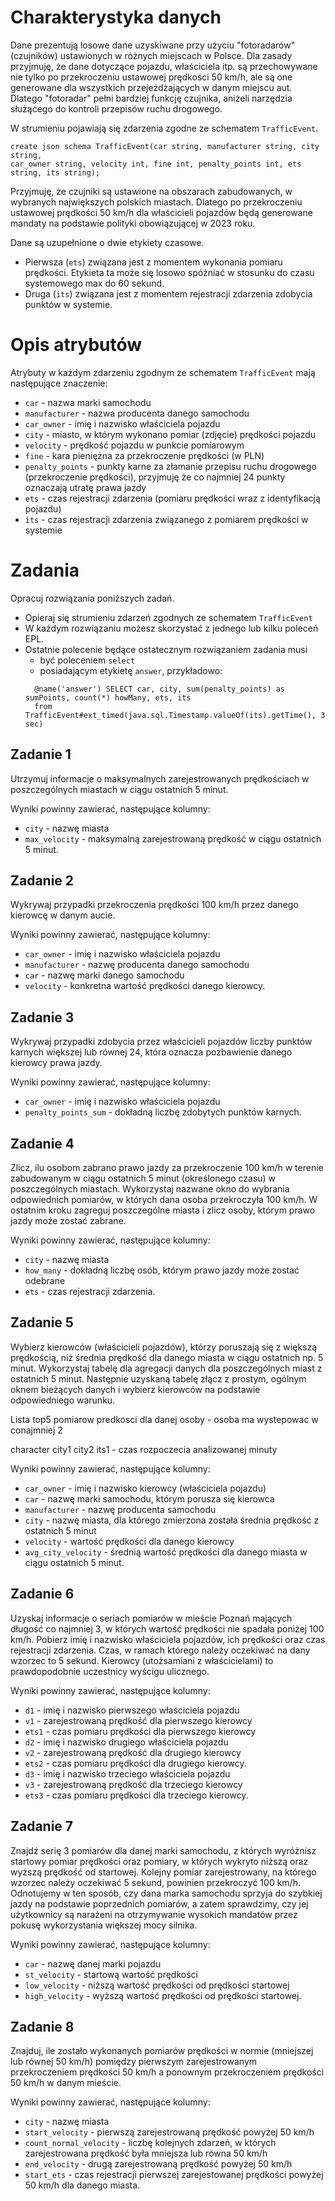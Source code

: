 # Charakterystyka danych
Dane prezentują losowe dane uzyskiwane przy użyciu "fotoradarów" (czujników) ustawionych
w różnych miejscach w Polsce. Dla zasady przyjmuję, że dane dotyczące pojazdu, właściciela
itp. są przechowywane nie tylko po przekroczeniu ustawowej prędkości 50 km/h, ale są one
generowane dla wszystkich przejeżdżających w danym miejscu aut. Dlatego "fotoradar" pełni
bardziej funkcję czujnika, aniżeli narzędzia służącego do kontroli przepisów ruchu drogowego.

W strumieniu pojawiają się zdarzenia zgodne ze schematem `TrafficEvent`.

```
create json schema TrafficEvent(car string, manufacturer string, city string, 
car_owner string, velocity int, fine int, penalty_points int, ets string, its string);
```

Przyjmuję, że czujniki są ustawione na obszarach zabudowanych, w wybranych największych
polskich miastach. Dlatego po przekroczeniu ustawowej prędkości 50 km/h dla właścicieli 
pojazdów będą generowane mandaty na podstawie polityki obowiązującej w 2023 roku.

Dane są uzupełnione o dwie etykiety czasowe. 
* Pierwsza (`ets`) związana jest z momentem wykonania pomiaru prędkości. 
  Etykieta ta może się losowo spóźniać w stosunku do czasu systemowego max do 60 sekund.
* Druga (`its`) związana jest z momentem rejestracji zdarzenia zdobycia punktów w systemie.

# Opis atrybutów

Atrybuty w każdym zdarzeniu zgodnym ze schematem `TrafficEvent` mają następujące znaczenie:

* `car` - nazwa marki samochodu
* `manufacturer` - nazwa producenta danego samochodu
* `car_owner` - imię i nazwisko właściciela pojazdu
* `city` - miasto, w którym wykonano pomiar (zdjęcie) prędkości pojazdu
* `velocity` - prędkość pojazdu w punkcie pomiarowym
* `fine` - kara pieniężna za przekroczenie prędkości (w PLN)
* `penalty_points` - punkty karne za złamanie przepisu ruchu drogowego (przekroczenie 
prędkości), przyjmuję że co najmniej 24 punkty oznaczają utratę prawa jazdy
* `ets` - czas rejestracji zdarzenia (pomiaru prędkości wraz z identyfikacją pojazdu)
* `its` - czas rejestracji zdarzenia związanego z pomiarem prędkości w systemie

# Zadania
Opracuj rozwiązania poniższych zadań. 
* Opieraj się strumieniu zdarzeń zgodnych ze schematem `TrafficEvent`
* W każdym rozwiązaniu możesz skorzystać z jednego lub kilku poleceń EPL.
* Ostatnie polecenie będące ostatecznym rozwiązaniem zadania musi 
  * być poleceniem `select` 
  * posiadającym etykietę `answer`, przykładowo:
  ```
    @name('answer') SELECT car, city, sum(penalty_points) as sumPoints, count(*) howMany, ets, its
    from TrafficEvent#ext_timed(java.sql.Timestamp.valueOf(its).getTime(), 3 sec)
  ```

## Zadanie 1
Utrzymuj informacje o maksymalnych zarejestrowanych prędkościach
w poszczególnych miastach w ciągu ostatnich 5 minut.

Wyniki powinny zawierać, następujące kolumny:
- `city` - nazwę miasta
- `max_velocity` - maksymalną zarejestrowaną prędkość w ciągu ostatnich 5 minut.

## Zadanie 2
Wykrywaj przypadki przekroczenia prędkości 100 km/h przez danego kierowcę w danym aucie.

Wyniki powinny zawierać, następujące kolumny:
- `car_owner` - imię i nazwisko właściciela pojazdu
- `manufacturer` - nazwę producenta danego samochodu
- `car` - nazwę marki danego samochodu
- `velocity` - konkretna wartość prędkości danego kierowcy.

## Zadanie 3
Wykrywaj przypadki zdobycia przez właścicieli pojazdów liczby punktów karnych większej
lub równej 24, która oznacza pozbawienie danego kierowcy prawa jazdy.

Wyniki powinny zawierać, następujące kolumny:
- `car_owner` - imię i nazwisko właściciela pojazdu
- `penalty_points_sum` - dokładną liczbę zdobytych punktów karnych.

## Zadanie 4
Zlicz, ilu osobom zabrano prawo jazdy za przekroczenie 100 km/h w terenie zabudowanym
w ciągu ostatnich 5 minut (określonego czasu) w poszczególnych miastach. Wykorzystaj
nazwane okno do wybrania odpowiednich pomiarów, w których dana osoba przekroczyła
100 km/h. W ostatnim kroku zagreguj poszczególne miasta i zlicz osoby, którym prawo jazdy
może zostać zabrane.

Wyniki powinny zawierać, następujące kolumny:
- `city` - nazwę miasta
- `how_many` - dokładną liczbę osób, którym prawo jazdy może zostać odebrane
- `ets` - czas rejestracji zdarzenia.

## Zadanie 5
Wybierz kierowców (właścicieli pojazdów), którzy poruszają się z większą prędkością,
niż średnia prędkość dla danego miasta w ciągu ostatnich np. 5 minut. Wykorzystaj tabelę
dla agregacji danych dla poszczególnych miast z ostatnich 5 minut. Następnie uzyskaną tabelę
złącz z prostym, ogólnym oknem bieżących danych i wybierz kierowców na podstawie odpowiedniego
warunku.

Lista top5 pomiarow predkosci dla danej osoby - osoba ma wystepowac w conajmniej 2

character
city1
city2
its1 - czas rozpoczecia analizowanej minuty

Wyniki powinny zawierać, następujące kolumny:
- `car_owner` - imię i nazwisko kierowcy (właściciela pojazdu)
- `car` - nazwę marki samochodu, którym porusza się kierowca
- `manufacturer` - nazwę producenta samochodu
- `city` - nazwę miasta, dla którego zmierzona została średnia prędkość z ostatnich 5 minut
- `velocity` - wartość prędkości dla danego kierowcy
- `avg_city_velocity` - średnią wartość prędkości dla danego miasta w ciągu ostatnich 5 minut.

## Zadanie 6
Uzyskaj informacje o seriach pomiarów w mieście Poznań mających długość co najmniej 3,
w których wartość prędkości nie spadała poniżej 100 km/h. Pobierz imię i nazwisko 
właściciela pojazdów, ich prędkości oraz czas rejestracji zdarzenia. Czas, w ramach
którego należy oczekiwać na dany wzorzec to 5 sekund. Kierowcy (utożsamiani z właścicielami)
to prawdopodobnie uczestnicy wyścigu ulicznego.

Wyniki powinny zawierać, następujące kolumny:
- `d1` - imię i nazwisko pierwszego właściciela pojazdu
- `v1` - zarejestrowaną prędkość dla pierwszego kierowcy
- `ets1` - czas pomiaru prędkości dla pierwszego kierowcy
- `d2` - imię i nazwisko drugiego właściciela pojazdu
- `v2` - zarejestrowaną prędkość dla drugiego kierowcy
- `ets2` - czas pomiaru prędkości dla drugiego kierowcy.
- `d3` - imię i nazwisko trzeciego właściciela pojazdu
- `v3` - zarejestrowaną prędkość dla trzeciego kierowcy
- `ets3` - czas pomiaru prędkości dla trzeciego kierowcy.

## Zadanie 7
Znajdź serię 3 pomiarów dla danej marki samochodu, z których wyróżnisz startowy pomiar
prędkości oraz pomiary, w których wykryto niższą oraz wyższą prędkość od startowej.
Kolejny pomiar zarejestrowany, na którego wzorzec należy oczekiwać 5 sekund, powinien
przekroczyć 100 km/h. Odnotujemy w ten sposób, czy dana marka samochodu sprzyja do 
szybkiej jazdy na podstawie poprzednich pomiarów, a zatem sprawdzimy, czy jej użytkownicy
są narażeni na otrzymywanie wysokich mandatów przez pokusę wykorzystania większej mocy
silnika.

Wyniki powinny zawierać, następujące kolumny:
- `car` - nazwę danej marki pojazdu
- `st_velocity` - startową wartość prędkości
- `low_velocity` - niższą wartość prędkości od prędkości startowej
- `high_velocity` - wyższą wartość prędkości od prędkości startowej.

## Zadanie 8
Znajduj, ile zostało wykonanych pomiarów prędkości w normie (mniejszej lub równej
50 km/h) pomiędzy pierwszym zarejestrowanym przekroczeniem prędkości 50 km/h a ponownym
przekroczeniem prędkości 50 km/h w danym mieście.

Wyniki powinny zawierać, następujące kolumny:
- `city` - nazwę miasta
- `start_velocity` - pierwszą zarejestrowaną prędkość powyżej 50 km/h
- `count_normal_velocity` - liczbę kolejnych zdarzeń, w których zarejestrowana prędkość
była mniejsza lub równa 50 km/h
- `end_velocity` - drugą zarejestrowaną prędkość powyżej 50 km/h
- `start_ets` - czas rejestracji pierwszej zarejestowanej prędkości powyżej 50 km/h
dla danego miasta.
